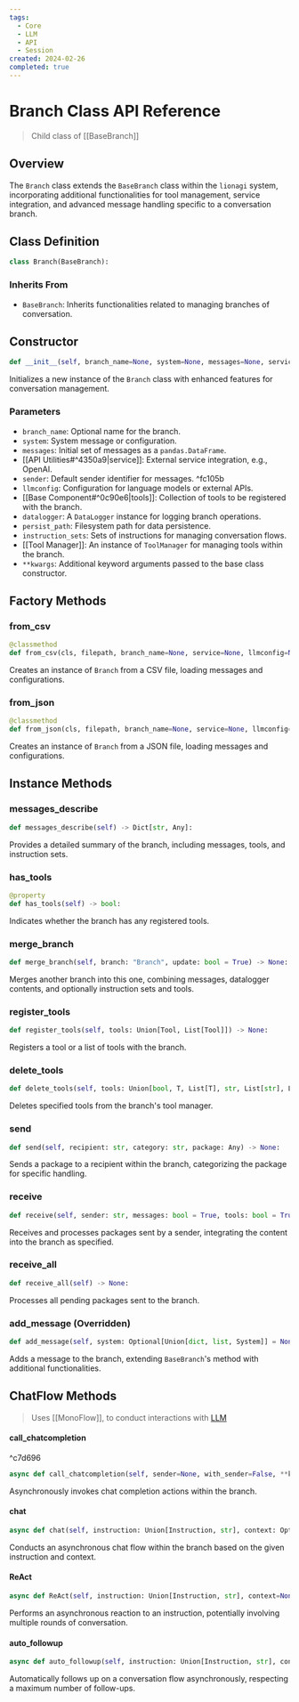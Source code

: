 ```yaml
---
tags:
  - Core
  - LLM
  - API
  - Session
created: 2024-02-26
completed: true
---
```



# Branch Class API Reference

> Child class of [[BaseBranch]]


## Overview

The `Branch` class extends the `BaseBranch` class within the `lionagi` system, incorporating additional functionalities for tool management, service integration, and advanced message handling specific to a conversation branch.

## Class Definition

```python
class Branch(BaseBranch):
```

### Inherits From
- `BaseBranch`: Inherits functionalities related to managing branches of conversation.

## Constructor

```python
def __init__(self, branch_name=None, system=None, messages=None, service=None, sender=None, llmconfig=None, tools=None, datalogger=None, persist_path=None, instruction_sets=None, tool_manager=None, **kwargs):
```

Initializes a new instance of the `Branch` class with enhanced features for conversation management.

### Parameters

- `branch_name`: Optional name for the branch.
- `system`: System message or configuration.
- `messages`: Initial set of messages as a `pandas.DataFrame`.
- [[API Utilities#^4350a9|service]]: External service integration, e.g., OpenAI.
- `sender`: Default sender identifier for messages. ^fc105b
- `llmconfig`: Configuration for language models or external APIs.
- [[Base Component#^0c90e6|tools]]: Collection of tools to be registered with the branch.
- `datalogger`: A `DataLogger` instance for logging branch operations.
- `persist_path`: Filesystem path for data persistence.
- `instruction_sets`: Sets of instructions for managing conversation flows.
- [[Tool Manager]]: An instance of `ToolManager` for managing tools within the branch.
- `**kwargs`: Additional keyword arguments passed to the base class constructor.

## Factory Methods

### from_csv

```python
@classmethod
def from_csv(cls, filepath, branch_name=None, service=None, llmconfig=None, tools=None, datalogger=None, persist_path=None, instruction_sets=None, tool_manager=None, read_kwargs=None, **kwargs):
```

Creates an instance of `Branch` from a CSV file, loading messages and configurations.

### from_json

```python
@classmethod
def from_json(cls, filepath, branch_name=None, service=None, llmconfig=None, tools=None, datalogger=None, persist_path=None, instruction_sets=None, tool_manager=None, read_kwargs=None, **kwargs):
```

Creates an instance of `Branch` from a JSON file, loading messages and configurations.

## Instance Methods

### messages_describe

```python
def messages_describe(self) -> Dict[str, Any]:
```

Provides a detailed summary of the branch, including messages, tools, and instruction sets.

### has_tools

```python
@property
def has_tools(self) -> bool:
```

Indicates whether the branch has any registered tools.


### merge_branch

```python
def merge_branch(self, branch: "Branch", update: bool = True) -> None:
```

Merges another branch into this one, combining messages, datalogger contents, and optionally instruction sets and tools.

### register_tools

```python
def register_tools(self, tools: Union[Tool, List[Tool]]) -> None:
```

Registers a tool or a list of tools with the branch.

### delete_tools

```python
def delete_tools(self, tools: Union[bool, T, List[T], str, List[str], List[Dict[str, Any]]], verbose: bool = True) -> bool:
```

Deletes specified tools from the branch's tool manager.

### send

```python
def send(self, recipient: str, category: str, package: Any) -> None:
```

Sends a package to a recipient within the branch, categorizing the package for specific handling.

### receive

```python
def receive(self, sender: str, messages: bool = True, tools: bool = True, service: bool = True, llmconfig: bool = True) -> None:
```

Receives and processes packages sent by a sender, integrating the content into the branch as specified.

### receive_all

```python
def receive_all(self) -> None:
```

Processes all pending packages sent to the branch.

### add_message (Overridden)

```python
def add_message(self, system: Optional[Union[dict, list, System]] = None, instruction: Optional[Union[dict, list, Instruction]] = None, context: Optional[Union[str, Dict[str, Any]]] = None, response: Optional[Union[dict, list, Response]] = None, sender: Optional[str] = None) -> None:
```

Adds a message to the branch, extending `BaseBranch`'s method with additional functionalities.

## ChatFlow Methods

> Uses [[MonoFlow]], to conduct interactions with [LLM](https://en.wikipedia.org/wiki/Large_language_model)

#### call_chatcompletion

^c7d696

```python
async def call_chatcompletion(self, sender=None, with_sender=False, **kwargs):
```

Asynchronously invokes chat completion actions within the branch.

#### chat

```python
async def chat(self, instruction: Union[Instruction, str], context: Optional[Any] = None, sender: Optional[str] = None, system: Optional[Union[System, str, Dict[str, Any]]] = None, tools: Union[bool, T, List[T], str, List[str]] = False, out: bool = True, invoke: bool = True, **kwargs) -> Any:
```

Conducts an asynchronous chat flow within the branch based on the given instruction and context.

#### ReAct

```python
async def ReAct(self, instruction: Union[Instruction, str], context=None, sender=None, system=None, tools=None, num_rounds: int = 1, **kwargs):
```

Performs an asynchronous reaction to an instruction, potentially involving multiple rounds of conversation.

#### auto_followup

```python
async def auto_followup(self, instruction: Union[Instruction, str], context=None, sender=None, system=None, tools: Union[bool, T, List[T], str, List[str], List[Dict]] = False, max_followup: int = 3, out=True, **kwargs) -> None:
```

Automatically follows up on a conversation flow asynchronously, respecting a maximum number of follow-ups.
